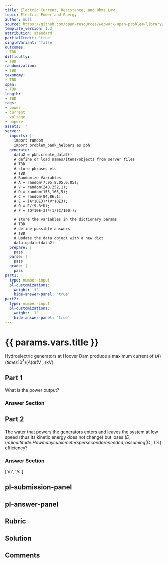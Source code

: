 ```yaml
---
title: Electric Current, Resistance, and Ohms Law
topic: Electric Power and Energy
author: null
source: https://github.com/open-resources/webwork-open-problem-library/tree/master/Contrib/BrockPhysics/College_Physics_Urone/20.Electric_Current/20-04.Electric_Power_and_Energy/NU_U17_20_04_024.pg
template_version: 1.3
attribution: standard
partialCredit: 'true'
singleVariant: 'false'
outcomes:
- TBD
difficulty:
- TBD
randomization:
- TBD
taxonomy:
- TBD
span:
- TBD
length:
- TBD
tags:
- power
- current
- voltage
- ampere
assets: ''
server:
  imports: |-
    import random
    import problem_bank_helpers as pbh
  generate: |-
    data2 = pbh.create_data2()
    # define or load names/items/objects from server files
    # TBD
    # store phrases etc
    # TBD
    # Randomize Variables
    # A = random(7.95,8.05,0.05);
    # V = random(248,252,1);
    # D = random(155,165,5);
    # C = random(84,86,1);
    # E = (A*10E3)*(V*10E3);
    # Q = E/(9.8*D);
    # F = (Q*10E-3)*(1/(C/100));

    # store the variables in the dictionary params
    # TBD
    # define possible answers
    # TBD
    # Update the data object with a new dict
    data.update(data2)
  prepare: |
    pass
  parse: |
    pass
  grade: |
    pass
part1:
  type: number-input
  pl-customizations:
    weight: '1'
    hide-answer-panel: 'true'
part2:
  type: number-input
  pl-customizations:
    weight: '1'
    hide-answer-panel: 'true'
---
```


# {{ params.vars.title }} 


Hydroelectric generators at Hoover Dam produce a maximum current of ($A) (times 10^3) (A) at ($V , (kV).

## Part 1 
What is the power output? 


 ### Answer Section

## Part 2 
The water that powers the generators enters and leaves the system at low speed (thus its kinetic energy does not change) but loses ($D , (m) in altitude. How many cubic meters per second are needed, assuming ($C , (%) efficiency? 


 ### Answer Section
['m', '/s']

## pl-submission-panel 


## pl-answer-panel 


## Rubric 


## Solution 


## Comments 


